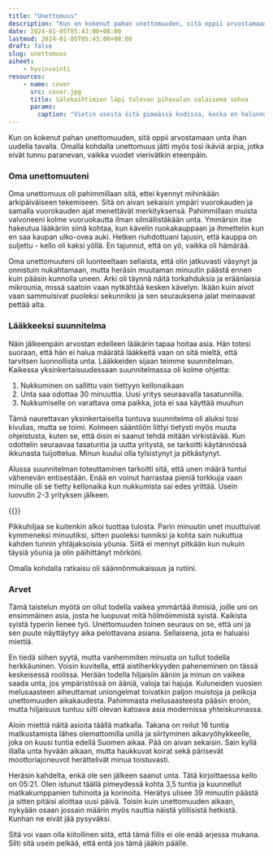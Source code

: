 ```yaml
---
title: "Unettomuus"
description: "Kun on kokenut pahan unettomuuden, sitä oppii arvostamaan unta ihan uudella tavalla. Omalla kohdalla unettomuus jätti myös tosi ikäviä arpia, jotka eivät tunnu paranevan, vaikka vuodet vierivätkin eteenpäin."
date: 2024-01-05T05:43:00+08:00
lastmod: 2024-01-05T05:43:00+08:00
draft: false
slug: unettomuus
aiheet:
    - hyvinvointi
resources:
    - name: cover
      src: cover.jpg
      title: Sälekaihtimien läpi tulevan pihavalon valaisema sohva
      params:
        caption: "Vietin useita öitä pimeässä kodissa, koska en halunnut piristää itseäni valolla. Omalla tavallaan siinä oli jotai kodikasta."
---
```


Kun on kokenut pahan unettomuuden, sitä oppii arvostamaan unta ihan uudella tavalla. Omalla kohdalla unettomuus jätti myös tosi ikäviä arpia, jotka eivät tunnu paranevan, vaikka vuodet vierivätkin eteenpäin.

<!--more-->

### Oma unettomuuteni

Oma unettomuus oli pahimmillaan sitä, ettei kyennyt mihinkään arkipäiväiseen tekemiseen. Sitä on aivan sekaisin ympäri vuorokauden ja samalla vuorokauden ajat menettävät merkityksensä. Pahimmillaan muista valvoneeni kolme vuoruokautta ilman silmällistäkään unta. Ymmärsin itse hakeutua lääkäriin siinä kohtaa, kun kävelin ruokakauppaan ja ihmettelin kun en saa kaupan ulko-ovea auki. Hetken riuhdottuani tajusin, että kauppa on suljettu - kello oli kaksi yöllä. En tajunnut, että on yö, vaikka oli hämärää.

Oma unettomuuteni oli luonteeltaan sellaista, että olin jatkuvasti väsynyt ja onnistuin nukahtamaan, mutta heräsin muutaman minuutin päästä ennen kuin pääsin kunnolla uneen. Arki oli täynnä näitä torkahduksia ja eräänlaisia mikrounia, missä saatoin vaan nytkähtää kesken kävelyn. Ikään kuin aivot vaan sammuisivat puoleksi sekunniksi ja sen seurauksena jalat meinaavat pettää alta.

### Lääkkeeksi suunnitelma

Näin jälkeenpäin arvostan edelleen lääkärin tapaa hoitaa asia. Hän totesi suoraan, että hän ei halua määrätä lääkkeitä vaan on sitä mieltä, että tarvitsen luonnollista unta. Lääkkeiden sijaan teimme suunnitelman. Kaikessa yksinkertaisuudessaan suunnitelmassa oli kolme ohjetta:

1) Nukkuminen on sallittu vain tiettyyn kellonaikaan
2) Unta saa odottaa 30 minuuttia. Uusi yritys seuraavalla tasatunnilla.
3) Nukkumiselle on varattava oma paikka, jota ei saa käyttää muuhun 

Tämä naurettavan yksinkertaiselta tuntuva suunnitelma oli aluksi tosi kivulias, mutta se toimi. Kolmeen sääntöön liittyi tietysti myös muuta ohjeistusta, kuten se, että öisin ei saanut tehdä mitään virkistävää. Kun odottelin seuraavaa tasatuntia ja uutta yritystä, se tarkoitti käytännössä ikkunasta tuijottelua. Minun kuului olla tylsistynyt ja pitkästynyt.

Alussa suunnitelman toteuttaminen tarkoitti sitä, että unen määrä tuntui vähenevän entisestään. Enää en voinut harrastaa pieniä torkkuja vaan minulle oli se tietty kellonaika kun nukkumista sai edes yrittää. Usein luovutin 2-3 yrityksen jälkeen.

{{<cover>}}

Pikkuhiljaa se kuitenkin alkoi tuottaa tulosta. Parin minuutin unet muuttuivat kymmeneksi minuutiksi, sitten puoleksi tunniksi ja kohta sain nukuttua kahden tunnin yhtäjaksoisia yöunia. Siitä ei mennyt pitkään kun nukuin täysiä yöunia ja olin päihittänyt mörköni.

Omalla kohdalla ratkaisu oli säännönmukaisuus ja rutiini.

### Arvet

Tämä taistelun myötä on ollut todella vaikea ymmärtää ihmisiä, joille uni on ensimmäinen asia, josta he luopuvat mitä hölmöimmistä syistä. Kaikista syistä typerin lienee työ. Unettomuuden toinen seuraus on se, että uni ja sen puute näyttäytyy aika pelottavana asiana. Sellaisena, jota ei haluaisi miettiä.

En tiedä siihen syytä, mutta vanhemmiten minusta on tullut todella herkkäuninen. Voisin kuvitella, että aistiherkkyyden paheneminen on tässä keskeisessä roolissa. Herään todella hiljaisiin ääniin ja minun on vaikea saada unta, jos ympäristössä on ääniä, valoja tai hajuja. Kuluneiden vuosien melusaasteen aiheuttamat uniongelmat toivatkin paljon muistoja ja pelkoja unettomuuden aikakaudesta. Pahimmasta melusaasteesta pääsin eroon, mutta hiljaisuus tuntuu silti olevan katoava asia modernissa yhteiskunnassa.

Aloin miettiä näitä asioita täällä matkalla. Takana on reilut 16 tuntia matkustamista lähes olemattomilla unilla ja siirtyminen aikavyöhykkeelle, joka on kuusi tuntia edellä Suomen aikaa. Pää on aivan sekaisin. Sain kyllä illalla unta hyvään aikaan, mutta haukkuvat koirat sekä pärisevät moottoriajoneuvot herättelivät minua toistuvasti.

Heräsin kahdelta, enkä ole sen jälkeen saanut unta. Tätä kirjoittaessa kello on 05:21. Olen istunut täällä pimeydessä kohta 3,5 tuntia ja kuunnellut matkakumppanien tuhinoita ja korinoita. Herätys ulisee 39 minuutin päästä ja sitten pitäisi aloittaa uusi päivä. Toisin kuin unettomuuden aikaan, nykyään osaan jossain määrin myös nauttia näistä yöllisistä hetkistä. Kunhan ne eivät jää pysyväksi.

Sitä voi vaan olla kiitollinen siitä, että tämä fiilis ei ole enää arjessa mukana. Silti sitä usein pelkää, että entä jos tämä jääkin päälle.
